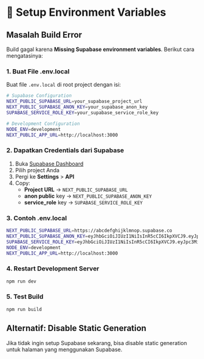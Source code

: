 # 🔧 Setup Environment Variables

## Masalah Build Error

Build gagal karena **Missing Supabase environment variables**. Berikut cara mengatasinya:

### 1. Buat File .env.local

Buat file `.env.local` di root project dengan isi:

```bash
# Supabase Configuration
NEXT_PUBLIC_SUPABASE_URL=your_supabase_project_url
NEXT_PUBLIC_SUPABASE_ANON_KEY=your_supabase_anon_key
SUPABASE_SERVICE_ROLE_KEY=your_supabase_service_role_key

# Development Configuration
NODE_ENV=development
NEXT_PUBLIC_APP_URL=http://localhost:3000
```

### 2. Dapatkan Credentials dari Supabase

1. Buka [Supabase Dashboard](https://supabase.com/dashboard)
2. Pilih project Anda
3. Pergi ke **Settings** > **API**
4. Copy:
   - **Project URL** → `NEXT_PUBLIC_SUPABASE_URL`
   - **anon public** key → `NEXT_PUBLIC_SUPABASE_ANON_KEY`
   - **service_role** key → `SUPABASE_SERVICE_ROLE_KEY`

### 3. Contoh .env.local

```bash
NEXT_PUBLIC_SUPABASE_URL=https://abcdefghijklmnop.supabase.co
NEXT_PUBLIC_SUPABASE_ANON_KEY=eyJhbGciOiJIUzI1NiIsInR5cCI6IkpXVCJ9.eyJpc3MiOiJzdXBhYmFzZSIsInJlZiI6ImFiY2RlZmdoaWprbG1ub3AiLCJyb2xlIjoiYW5vbiIsImlhdCI6MTY5ODc2ODAwMCwiZXhwIjoyMDE0MzQ0MDAwfQ.example
SUPABASE_SERVICE_ROLE_KEY=eyJhbGciOiJIUzI1NiIsInR5cCI6IkpXVCJ9.eyJpc3MiOiJzdXBhYmFzZSIsInJlZiI6ImFiY2RlZmdoaWprbG1ub3AiLCJyb2xlIjoic2VydmljZV9yb2xlIiwiaWF0IjoxNjk4NzY4MDAwLCJleHAiOjIwMTQzNDQwMDB9.example
NODE_ENV=development
NEXT_PUBLIC_APP_URL=http://localhost:3000
```

### 4. Restart Development Server

```bash
npm run dev
```

### 5. Test Build

```bash
npm run build
```

## Alternatif: Disable Static Generation

Jika tidak ingin setup Supabase sekarang, bisa disable static generation untuk halaman yang menggunakan Supabase.
